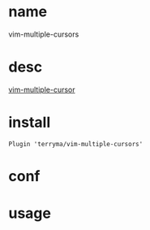 # name

vim-multiple-cursors

# desc

[vim-multiple-cursor](https://github.com/terryma/vim-multiple-cursors)

# install

    Plugin 'terryma/vim-multiple-cursors'

# conf

# usage


